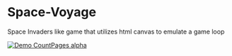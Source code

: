 # Space-Voyage
Space Invaders like game that utilizes html canvas to emulate a game loop


[![Demo CountPages alpha](https://share.gifyoutube.com/KzB6Gb.gif)](https://www.youtube.com/watch?v=ek1j272iAmc)
